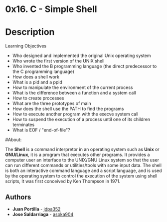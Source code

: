 # 0x16. C - Simple Shell

# Description

Learning Objectives
* Who designed and implemented the original Unix operating system
* Who wrote the first version of the UNIX shell
* Who invented the B programming language (the direct predecessor to the C programming language)
* How does a shell work
* What is a pid and a ppid
* How to manipulate the environment of the current process
* What is the difference between a function and a system call
* How to create processes
* What are the three prototypes of main
* How does the shell use the PATH to find the programs
* How to execute another program with the execve system call
* How to suspend the execution of a process until one of its children terminates
* What is EOF / "end-of-file"?

#About:

The **Shell** is a command interpretor in an operating system such as **Unix** or **GNU/Linux**, it is a program that executes other programs. It provides a computer user an interface to the UNIX/GNU Linux system so that the user can run different commands or utilities/tools with some input data.
The shell is both an interactive command language and a script language, and is used by the operating system to control the execution of the system using shell scripts, It was first conceived by Ken Thompson in 1971.

## Authors
* **Juan Portilla** - [jdpa352](https://github.com/Jdpa357)
* **Jose Saldarriaga** - [asoka904](https://github.com/asoka904)
